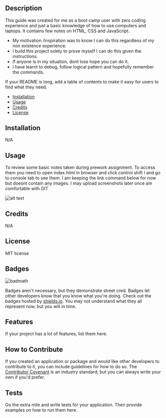 # <Prework Study Guide Webpage>

## Description

This guide was created for me as a boot camp user with zero coding experience and just a basic knowledge of how to use computers and laptops. It contains few notes on HTML, CSS and JavaScript.

- My motivation /inspiration was to know I can do this regardless of my non existence experience.
- I build this project solely to prove myself I can do this given the instructions.
- If anyone is in my situation, dont lose hope you can do it.
- I have learnt to debug, follow logical pattern and hopefully remember the commands.



If your README is long, add a table of contents to make it easy for users to find what they need.

- [Installation](#installation)
- [Usage](#usage)
- [Credits](#credits)
- [License](#license)

## Installation

N/A

## Usage

To review some basic notes taken during prework assignment. To access them you need to open index.html in browser and click control shift I  and go to console tab to see them. I am keeping the link command below for now but doesnt contain any images. I may upload screenshots later once am comfortable with GIT

![alt text](assets/images/screenshot.png)

## Credits

N/A

## License

MIT license

## Badges

![badmath](https://img.shields.io/github/languages/top/nielsenjared/badmath)

Badges aren't necessary, but they demonstrate street cred. Badges let other developers know that you know what you're doing. Check out the badges hosted by [shields.io](https://shields.io/). You may not understand what they all represent now, but you will in time.

## Features

If your project has a lot of features, list them here.

## How to Contribute

If you created an application or package and would like other developers to contribute to it, you can include guidelines for how to do so. The [Contributor Covenant](https://www.contributor-covenant.org/) is an industry standard, but you can always write your own if you'd prefer.

## Tests

Go the extra mile and write tests for your application. Then provide examples on how to run them here.